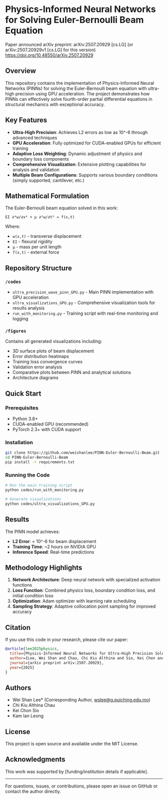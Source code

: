 # Physics-Informed Neural Networks for Solving Euler-Bernoulli Beam Equation

Paper announced arXiv preprint:
arXiv:2507.20929 [cs.LG] 
(or arXiv:2507.20929v1 [cs.LG] for this version) https://doi.org/10.48550/arXiv.2507.20929

## Overview

This repository contains the implementation of Physics-Informed Neural Networks (PINNs) for solving the Euler-Bernoulli beam equation with ultra-high precision using GPU acceleration. The project demonstrates how PINNs can effectively solve fourth-order partial differential equations in structural mechanics with exceptional accuracy.

## Key Features

- **Ultra-High Precision**: Achieves L2 errors as low as 10^-6 through advanced techniques
- **GPU Acceleration**: Fully optimized for CUDA-enabled GPUs for efficient training
- **Adaptive Loss Weighting**: Dynamic adjustment of physics and boundary loss components
- **Comprehensive Visualization**: Extensive plotting capabilities for analysis and validation
- **Multiple Beam Configurations**: Supports various boundary conditions (simply supported, cantilever, etc.)

## Mathematical Formulation

The Euler-Bernoulli beam equation solved in this work:

```
EI ∂⁴w/∂x⁴ + μ ∂²w/∂t² = f(x,t)
```

Where:
- `w(x,t)` - transverse displacement
- `EI` - flexural rigidity
- `μ` - mass per unit length
- `f(x,t)` - external force

## Repository Structure

### `/codes`
- `ultra_precision_wave_pinn_GPU.py` - Main PINN implementation with GPU acceleration
- `ultra_visualizations_GPU.py` - Comprehensive visualization tools for results analysis
- `run_with_monitoring.py` - Training script with real-time monitoring and logging

### `/figures`
Contains all generated visualizations including:
- 3D surface plots of beam displacement
- Error distribution heatmaps
- Training loss convergence curves
- Validation error analysis
- Comparative plots between PINN and analytical solutions
- Architecture diagrams

## Quick Start

### Prerequisites
- Python 3.8+
- CUDA-enabled GPU (recommended)
- PyTorch 2.3+ with CUDA support

### Installation
```bash
git clone https://github.com/weishanlee/PINN-Euler-Bernoulli-Beam.git
cd PINN-Euler-Bernoulli-Beam
pip install -r requirements.txt
```

### Running the Code
```bash
# Run the main training script
python codes/run_with_monitoring.py

# Generate visualizations
python codes/ultra_visualizations_GPU.py
```

## Results

The PINN model achieves:
- **L2 Error**: < 10^-6 for beam displacement
- **Training Time**: ~2 hours on NVIDIA GPU
- **Inference Speed**: Real-time predictions

## Methodology Highlights

1. **Network Architecture**: Deep neural network with specialized activation functions
2. **Loss Function**: Combined physics loss, boundary condition loss, and initial condition loss
3. **Optimization**: Adam optimizer with learning rate scheduling
4. **Sampling Strategy**: Adaptive collocation point sampling for improved accuracy

## Citation

If you use this code in your research, please cite our paper:

```bibtex
@article{lee2025physics,
  title={Physics-Informed Neural Networks for Ultra-High Precision Solution of Euler-Bernoulli Beam Problems},
  author={Lee, Wei Shan and Chau, Chi Kiu Althina and Sio, Kei Chon and Leong, Kam Ian},
  journal={arXiv preprint arXiv:2507.20929},
  year={2025}
}
```

## Authors

- Wei Shan Lee* (Corresponding Author, wslee@g.puiching.edu.mo)
- Chi Kiu Althina Chau
- Kei Chon Sio
- Kam Ian Leong

## License

This project is open source and available under the MIT License.

## Acknowledgments

This work was supported by [funding/institution details if applicable].

---

For questions, issues, or contributions, please open an issue on GitHub or contact the author directly.
